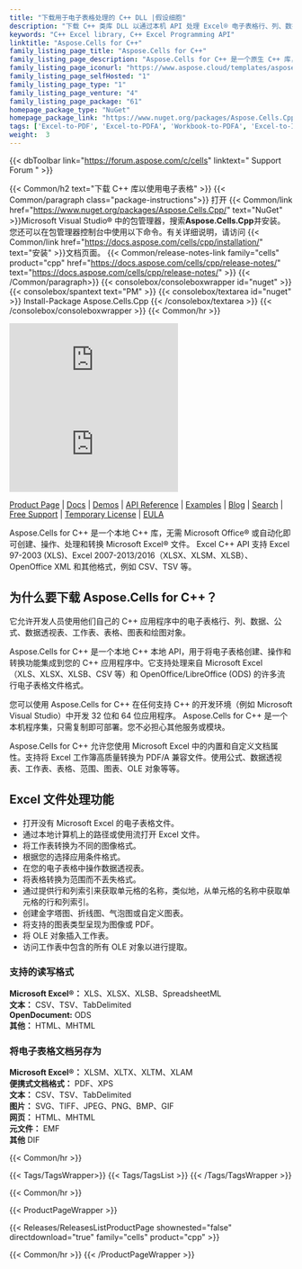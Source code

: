 ```yaml
---
title: "下载用于电子表格处理的 C++ DLL |假设细胞"
description: "下载 C++ 类库 DLL 以通过本机 API 处理 Excel® 电子表格行、列、数据、公式、数据透视表、工作表、图表和绘图对象。"
keywords: "C++ Excel library, C++ Excel Programming API"
linktitle: "Aspose.Cells for C++"
family_listing_page_title: "Aspose.Cells for C++"
family_listing_page_description: "Aspose.Cells for C++ 是一个原生 C++ 库，它为 XLS、XLSX、XLSM、XLSB、TSV 和 CSV 等最常用的电子表格格式提供了一组高级 API。 Aspose.Cells for C++ 允许您构建具有创建、操作和转换 Excel 电子表格功能的高性能 C++ 应用程序，而无需依赖 Office 自动化或 Microsoft Excel 应用程序。"
family_listing_page_iconurl: "https://www.aspose.cloud/templates/aspose/App_Themes/V3/images/cells/272x272/aspose_cells-for-cpp.png"
family_listing_page_selfHosted: "1"
family_listing_page_type: "1"
family_listing_page_venture: "4"
family_listing_page_package: "61"
homepage_package_type: "NuGet"
homepage_package_link: "https://www.nuget.org/packages/Aspose.Cells.Cpp/"
tags: ['Excel-to-PDF', 'Excel-to-PDFA', 'Workbook-to-PDFA', 'Excel-to-Image', 'Worksheet-to-Image', 'Excel-to-PNG', 'Excel-to-TIFF', 'Worksheet-to-SVG', 'Excel-to-SVG', 'Workbook-to-PDF', 'Workbook-Formulas', 'Spreadsheet-API', 'Aspose.Cells', 'Aspose.Total', 'Conholdate', 'Conholdate.Total', 'Chart', 'Chart-Rendering', 'OLE-Objects', 'Range', 'C++', 'CPP', 'Native', 'c -linux-excel-aspose.cells']
weight:  3
---
```


{{< dbToolbar link="https://forum.aspose.com/c/cells" linktext=" Support Forum " >}}

{{< Common/h2 text="下载 C++ 库以使用电子表格"  >}}
{{< Common/paragraph class="package-instructions">}}
打开
{{< Common/link href="https://www.nuget.org/packages/Aspose.Cells.Cpp/" text="NuGet"  >}}Microsoft Visual Studio® 中的包管理器，搜索<b>Aspose.Cells.Cpp</b>并安装。您还可以在包管理器控制台中使用以下命令。有关详细说明，请访问
{{< Common/link href="https://docs.aspose.com/cells/cpp/installation/" text="安装"  >}}文档页面。
{{< Common/release-notes-link family="cells" product="cpp" href="https://docs.aspose.com/cells/cpp/release-notes/" text="https://docs.aspose.com/cells/cpp/release-notes/"  >}}
{{< /Common/paragraph>}}
{{< consolebox/consoleboxwrapper id="nuget" >}}
       {{< consolebox/spantext text="PM" >}}
       {{< consolebox/textarea id="nuget" >}} Install-Package Aspose.Cells.Cpp {{< /consolebox/textarea >}}
{{< /consolebox/consoleboxwrapper >}}
{{< Common/hr >}}

![Nuget](https://img.shields.io/nuget/v/Aspose.Cells.Cpp) ![Nuget](https://img.shields.io/nuget/dt/Aspose.Cells.Cpp?label=nuget%20downloads)

[Product Page](https://products.aspose.com/cells/cpp/) | [Docs](https://docs.aspose.com/cells/cpp/) | [Demos](https://products.aspose.app/cells/family) | [API Reference](https://reference.aspose.com/cells/cpp) | [Examples](https://github.com/aspose-cells/Aspose.Cells-for-C) | [Blog](https://blog.aspose.com/category/cells/) | [Search](https://search.aspose.com/) | [Free Support](https://forum.aspose.com/c/cells) | [Temporary License](https://purchase.aspose.com/temporary-license) | [EULA](https://about.aspose.com/legal/eula/)

Aspose.Cells for C++ 是一个本地 C++ 库，无需 Microsoft Office® 或自动化即可创建、操作、处理和转换 Microsoft Excel® 文件。 Excel C++ API 支持 Excel 97-2003 (XLS)、Excel 2007-2013/2016（XLSX、XLSM、XLSB）、OpenOffice XML 和其他格式，例如 CSV、TSV 等。

## 为什么要下载 Aspose.Cells for C++？

它允许开发人员使用他们自己的 C++ 应用程序中的电子表格行、列、数据、公式、数据透视表、工作表、表格、图表和绘图对象。

Aspose.Cells for C++ 是一个本地 C++ 本地 API，用于将电子表格创建、操作和转换功能集成到您的 C++ 应用程序中。它支持处理来自 Microsoft Excel（XLS、XLSX、XLSB、CSV 等）和 OpenOffice/LibreOffice (ODS) 的许多流行电子表格文件格式。

您可以使用 Aspose.Cells for C++ 在任何支持 C++ 的开发环境（例如 Microsoft Visual Studio）中开发 32 位和 64 位应用程序。 Aspose.Cells for C++ 是一个本机程序集，只需复制即可部署。您不必担心其他服务或模块。

Aspose.Cells for C++ 允许您使用 Microsoft Excel 中的内置和自定义文档属性。支持将 Excel 工作簿高质量转换为 PDF/A 兼容文件。使用公式、数据透视表、工作表、表格、范围、图表、OLE 对象等等。

## Excel 文件处理功能

- 打开没有 Microsoft Excel 的电子表格文件。
- 通过本地计算机上的路径或使用流打开 Excel 文件。
- 将工作表转换为不同的图像格式。
- 根据您的选择应用条件格式。
- 在您的电子表格中操作数据透视表。
- 将表格转换为范围而不丢失格式。
- 通过提供行和列索引来获取单元格的名称，类似地，从单元格的名称中获取单元格的行和列索引。
- 创建金字塔图、折线图、气泡图或自定义图表。
- 将支持的图表类型呈现为图像或 PDF。
- 将 OLE 对象插入工作表。
- 访问工作表中包含的所有 OLE 对象以进行提取。

### 支持的读写格式

**Microsoft Excel®：** XLS、XLSX、XLSB、SpreadsheetML\
**文本：** CSV、TSV、TabDelimited\
**OpenDocument:** ODS\
**其他：** HTML、MHTML

### 将电子表格文档另存为

**Microsoft Excel®：** XLSM、XLTX、XLTM、XLAM\
**便携式文档格式：** PDF、XPS\
**文本：** CSV、TSV、TabDelimited\
**图片：** SVG、TIFF、JPEG、PNG、BMP、GIF\
**网页：** HTML、MHTML\
**元文件：** EMF\
**其他** DIF

{{< Common/hr >}}

{{< Tags/TagsWrapper>}}
 {{< Tags/TagsList >}}
{{< /Tags/TagsWrapper >}}

{{< Common/hr >}}

{{< ProductPageWrapper >}}
<!-- ReleasesListProductPage-->
   {{< Releases/ReleasesListProductPage shownested="false"  directdownload="true" family="cells" product="cpp" >}}
<!-- /ReleasesListProductPage-->
{{< Common/hr >}}
{{< /ProductPageWrapper >}}
